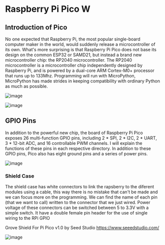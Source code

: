 # Raspberry Pi Pico W


## Introduction of Pico

No one expected that Raspberry Pi, the most popular single-board computer maker in the world, would suddenly release a microcontroller of its own. What's more surprising is that Raspberry Pi Pico does not base its design on the common ESP32 or SAMD21, but instead a brand new microcontroller chip: the RP2040 microcontroller. The RP2040 microcontroller is a microcontroller chip independently designed by Raspberry Pi, and is powered by a dual-core ARM 
Cortex-M0+ processor that runs up to 133Mhz. Programming will run with MicroPython, MicroPython has made strides in keeping compatibility with ordinary Python as much as possible.

![image](https://user-images.githubusercontent.com/124893862/219622236-a85db1f7-3dd8-4ba2-a3bf-8396c5b27cb0.png)

![image](https://user-images.githubusercontent.com/124893862/219611249-dd82aad6-da4c-41f7-a80e-fc87fd51e38a.png)


## GPIO Pins

In addition to the powerful new chip, the board of Raspberry Pi Pico exposes 26 multi-function GPIO pins, including 2 * SPI, 2 * I2C, 2 * UART, 3 * 12-bit ADC, and 16 controllable 
PWM channels. I will explain the functions of these pins in each respective directory.
In addition to these GPIO pins, Pico also has eight ground pins and a series of power pins. 


![image](https://user-images.githubusercontent.com/124893862/219611075-1f9e3f77-ad73-4504-9a44-8857870773e3.png)

### Shield Case

The shield case has white connectors to link the rapsberry to the diferent modules using a cable, this way there is no mistake that can't be made and we can focus more on the programming. We can find the name of each pin (that we want to call) written to the connector that we just wired. Power voltage of these connectors can be switched between 5 to 3.3V with a simple switch. It have a double female pin header for the use of single wiring to the RPi GPIO

Grove Shield For Pi Pico v1.0 by Seed Studio https://www.seeedstudio.com/

![image](https://user-images.githubusercontent.com/124893862/219610776-ff0e4372-5288-4e84-8a42-88c22d09d84c.png)
